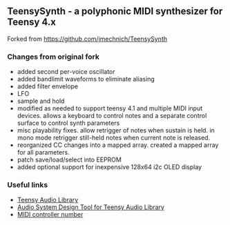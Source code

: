 ## TeensySynth - a polyphonic MIDI synthesizer for Teensy 4.x

Forked from https://github.com/jmechnich/TeensySynth

### Changes from original fork
* added second per-voice oscillator
* added bandlimit waveforms to eliminate aliasing
* added filter envelope
* LFO
* sample and hold
* modified as needed to support teensy 4.1 and multiple MIDI input devices. allows a keyboard to control notes and a separate control surface to control synth parameters
* misc playability fixes. allow retrigger of notes when sustain is held. in mono mode retrigger still-held notes when current note is released.
* reorganized CC changes into a mapped array. created a mapped array for all parameters.
* patch save/load/select into EEPROM
* added optional support for inexpensive 128x64 i2c OLED display

### Useful links
* [Teensy Audio Library](http://www.pjrc.com/teensy/td_libs_Audio.html)
* [Audio System Design Tool for Teensy Audio Library](http://www.pjrc.com/teensy/gui/)
* [MIDI controller number](http://www.indiana.edu/~emusic/cntrlnumb.html)
